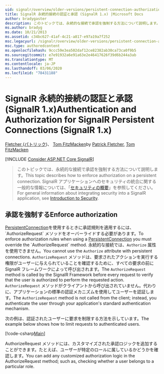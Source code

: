 ```yaml
---
uid: signalr/overview/older-versions/persistent-connection-authorization
title: SignalR 永続的接続の認証と承認 (SignalR 1.x) |Microsoft Docs
author: bradygaster
description: このトピックでは、永続的な接続で承認を強制する方法について説明します。 SignalR アプリケーションへのセキュリティの統合に関する一般的な情報については,...
ms.author: bradyg
ms.date: 10/21/2013
ms.assetid: c34bc627-41af-4c21-a817-e97a19a7f252
msc.legacyurl: /signalr/overview/older-versions/persistent-connection-authorization
msc.type: authoredcontent
ms.openlocfilehash: 9ccc59e3ea502daf12ce82382ab30ca73ca0f9b5
ms.sourcegitcommit: e7e91932a6e91a63e2e46417626f39d6b244a3ab
ms.translationtype: MT
ms.contentlocale: ja-JP
ms.lasthandoff: 03/06/2020
ms.locfileid: "78431188"
---
```

# <a name="authentication-and-authorization-for-signalr-persistent-connections-signalr-1x"></a><span data-ttu-id="bc6d4-104">SignalR 永続的接続の認証と承認 (SignalR 1.x)</span><span class="sxs-lookup"><span data-stu-id="bc6d4-104">Authentication and Authorization for SignalR Persistent Connections (SignalR 1.x)</span></span>

<span data-ttu-id="bc6d4-105">[Fletcher (パトリック](https://github.com/pfletcher))、 [Tom FitzMacken](https://github.com/tfitzmac)</span><span class="sxs-lookup"><span data-stu-id="bc6d4-105">by [Patrick Fletcher](https://github.com/pfletcher), [Tom FitzMacken](https://github.com/tfitzmac)</span></span>

[!INCLUDE [Consider ASP.NET Core SignalR](~/includes/signalr/signalr-version-disambiguation.md)]

> <span data-ttu-id="bc6d4-106">このトピックでは、永続的な接続で承認を強制する方法について説明します。</span><span class="sxs-lookup"><span data-stu-id="bc6d4-106">This topic describes how to enforce authorization on a persistent connection.</span></span> <span data-ttu-id="bc6d4-107">SignalR アプリケーションへのセキュリティの統合に関する一般的な情報については、「[セキュリティの概要](index.md)」を参照してください。</span><span class="sxs-lookup"><span data-stu-id="bc6d4-107">For general information about integrating security into a SignalR application, see [Introduction to Security](index.md).</span></span>

## <a name="enforce-authorization"></a><span data-ttu-id="bc6d4-108">承認を強制する</span><span class="sxs-lookup"><span data-stu-id="bc6d4-108">Enforce authorization</span></span>

<span data-ttu-id="bc6d4-109">[PersistentConnection](https://msdn.microsoft.com/library/microsoft.aspnet.signalr.persistentconnection(v=vs.111).aspx)を使用するときに承認規則を適用するには、`AuthorizeRequest` メソッドをオーバーライドする必要があります。</span><span class="sxs-lookup"><span data-stu-id="bc6d4-109">To enforce authorization rules when using a [PersistentConnection](https://msdn.microsoft.com/library/microsoft.aspnet.signalr.persistentconnection(v=vs.111).aspx) you must override the `AuthorizeRequest` method.</span></span> <span data-ttu-id="bc6d4-110">永続的な接続では、`Authorize` 属性を使用できません。</span><span class="sxs-lookup"><span data-stu-id="bc6d4-110">You cannot use the `Authorize` attribute with persistent connections.</span></span> <span data-ttu-id="bc6d4-111">`AuthorizeRequest` メソッドは、要求されたアクションを実行する権限がユーザーに与えられていることを確認するために、すべての要求の前に SignalR フレームワークによって呼び出されます。</span><span class="sxs-lookup"><span data-stu-id="bc6d4-111">The `AuthorizeRequest` method is called by the SignalR Framework before every request to verify that the user is authorized to perform the requested action.</span></span> <span data-ttu-id="bc6d4-112">`AuthorizeRequest` メソッドがクライアントから呼び出されていません。代わりに、アプリケーションの標準の認証メカニズムを使用してユーザーを認証します。</span><span class="sxs-lookup"><span data-stu-id="bc6d4-112">The `AuthorizeRequest` method is not called from the client; instead, you authenticate the user through your application's standard authentication mechanism.</span></span>

<span data-ttu-id="bc6d4-113">次の例は、認証されたユーザーに要求を制限する方法を示しています。</span><span class="sxs-lookup"><span data-stu-id="bc6d4-113">The example below shows how to limit requests to authenticated users.</span></span>

[!code-csharp[Main](persistent-connection-authorization/samples/sample1.cs)]

<span data-ttu-id="bc6d4-114">AuthorizeRequest メソッドには、カスタマイズされた承認ロジックを追加することができます。たとえば、ユーザーが特定のロールに属しているかどうかを確認します。</span><span class="sxs-lookup"><span data-stu-id="bc6d4-114">You can add any customized authorization logic in the AuthorizeRequest method; such as, checking whether a user belongs to a particular role.</span></span>
